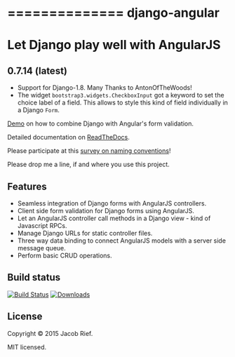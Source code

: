 ==============
django-angular
==============

Let Django play well with AngularJS
===================================

0.7.14 (latest)
---------------
* Support for Django-1.8. Many Thanks to AntonOfTheWoods!
* The widget ``bootstrap3.widgets.CheckboxInput`` got a keyword to set the choice label of a field.
  This allows to style this kind of field individually in a Django ``Form``.

[Demo](http://djangular.aws.awesto.com/form_validation/) on how to combine Django with Angular's form validation.

Detailed documentation on [ReadTheDocs](http://django-angular.readthedocs.org/en/latest/).

Please participate at this [survey on naming conventions](https://github.com/jrief/django-angular/issues/35)!

Please drop me a line, if and where you use this project.

Features
--------
* Seamless integration of Django forms with AngularJS controllers.
* Client side form validation for Django forms using AngularJS.
* Let an AngularJS controller call methods in a Django view - kind of Javascript RPCs.
* Manage Django URLs for static controller files.
* Three way data binding to connect AngularJS models with a server side message queue.
* Perform basic CRUD operations.

Build status
------------
[![Build Status](https://travis-ci.org/jrief/django-angular.svg?branch=master)](https://travis-ci.org/jrief/django-angular)
[![Downloads](http://img.shields.io/pypi/dm/django-angular.svg?style=flat-square)](https://pypi.python.org/pypi/django-angular/)

License
-------
Copyright &copy; 2015 Jacob Rief.

MIT licensed.
